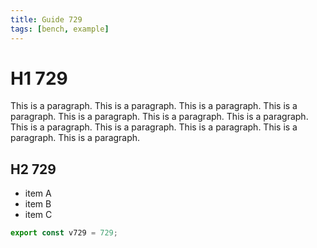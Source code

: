 ```yaml
---
title: Guide 729
tags: [bench, example]
---
```


# H1 729

This is a paragraph. This is a paragraph. This is a paragraph. This is a paragraph. This is a paragraph. This is a paragraph. This is a paragraph. This is a paragraph. This is a paragraph. This is a paragraph. This is a paragraph. This is a paragraph. 

## H2 729

- item A
- item B
- item C

```ts
export const v729 = 729;
```